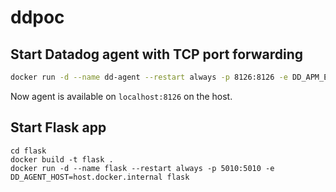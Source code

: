 # ddpoc
## Start Datadog agent with TCP port forwarding
```Bash
docker run -d --name dd-agent --restart always -p 8126:8126 -e DD_APM_ENABLED=true -e DD_APM_NON_LOCAL_TRAFFIC=true -e DD_API_KEY=<API-KEY>  gcr.io/datadoghq/agent:latest
```

Now agent is available on `localhost:8126` on the host.

## Start Flask app
```Shell
cd flask
docker build -t flask .
docker run -d --name flask --restart always -p 5010:5010 -e DD_AGENT_HOST=host.docker.internal flask
```
